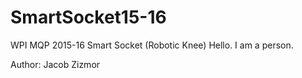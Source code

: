 # SmartSocket15-16
WPI MQP 2015-16  Smart Socket (Robotic Knee) Hello. I am a person.

Author:
Jacob Zizmor